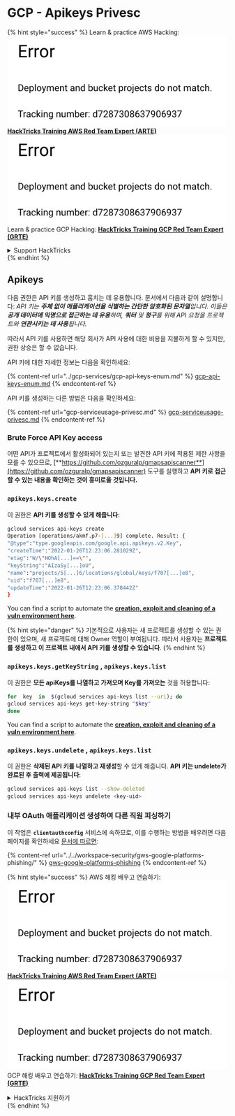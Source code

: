 # GCP - Apikeys Privesc

{% hint style="success" %}
Learn & practice AWS Hacking:<img src="../../../.gitbook/assets/image (1) (1).png" alt="" data-size="line">[**HackTricks Training AWS Red Team Expert (ARTE)**](https://training.hacktricks.xyz/courses/arte)<img src="../../../.gitbook/assets/image (1) (1).png" alt="" data-size="line">\
Learn & practice GCP Hacking: <img src="../../../.gitbook/assets/image (2).png" alt="" data-size="line">[**HackTricks Training GCP Red Team Expert (GRTE)**<img src="../../../.gitbook/assets/image (2).png" alt="" data-size="line">](https://training.hacktricks.xyz/courses/grte)

<details>

<summary>Support HackTricks</summary>

* Check the [**subscription plans**](https://github.com/sponsors/carlospolop)!
* **Join the** 💬 [**Discord group**](https://discord.gg/hRep4RUj7f) or the [**telegram group**](https://t.me/peass) or **follow** us on **Twitter** 🐦 [**@hacktricks\_live**](https://twitter.com/hacktricks\_live)**.**
* **Share hacking tricks by submitting PRs to the** [**HackTricks**](https://github.com/carlospolop/hacktricks) and [**HackTricks Cloud**](https://github.com/carlospolop/hacktricks-cloud) github repos.

</details>
{% endhint %}

## Apikeys

다음 권한은 API 키를 생성하고 훔치는 데 유용합니다. 문서에서 다음과 같이 설명합니다: _API 키는 **주체 없이 애플리케이션을 식별하는 간단한 암호화된 문자열**입니다. 이들은 **공개 데이터에 익명으로 접근하는 데 유용**하며, **쿼터** 및 **청구**를 위해 API 요청을 프로젝트와 **연관시키는 데 사용**됩니다._

따라서 API 키를 사용하면 해당 회사가 API 사용에 대한 비용을 지불하게 할 수 있지만, 권한 상승은 할 수 없습니다.

API 키에 대한 자세한 정보는 다음을 확인하세요:

{% content-ref url="../gcp-services/gcp-api-keys-enum.md" %}
[gcp-api-keys-enum.md](../gcp-services/gcp-api-keys-enum.md)
{% endcontent-ref %}

API 키를 생성하는 다른 방법은 다음을 확인하세요:

{% content-ref url="gcp-serviceusage-privesc.md" %}
[gcp-serviceusage-privesc.md](gcp-serviceusage-privesc.md)
{% endcontent-ref %}

### Brute Force API Key access <a href="#apikeys.keys.create" id="apikeys.keys.create"></a>

어떤 API가 프로젝트에서 활성화되어 있는지 또는 발견한 API 키에 적용된 제한 사항을 모를 수 있으므로, [**https://github.com/ozguralp/gmapsapiscanner**](https://github.com/ozguralp/gmapsapiscanner) 도구를 실행하고 **API 키로 접근할 수 있는 내용을 확인하는 것이 흥미로울 것입니다.**

### `apikeys.keys.create` <a href="#apikeys.keys.create" id="apikeys.keys.create"></a>

이 권한은 **API 키를 생성할 수 있게 해줍니다**:
```bash
gcloud services api-keys create
Operation [operations/akmf.p7-[...]9] complete. Result: {
"@type":"type.googleapis.com/google.api.apikeys.v2.Key",
"createTime":"2022-01-26T12:23:06.281029Z",
"etag":"W/\"HOhA[...]==\"",
"keyString":"AIzaSy[...]oU",
"name":"projects/5[...]6/locations/global/keys/f707[...]e8",
"uid":"f707[...]e8",
"updateTime":"2022-01-26T12:23:06.378442Z"
}
```
You can find a script to automate the [**creation, exploit and cleaning of a vuln environment here**](https://github.com/carlospolop/gcp\_privesc\_scripts/blob/main/tests/b-apikeys.keys.create.sh).

{% hint style="danger" %}
기본적으로 사용자는 새 프로젝트를 생성할 수 있는 권한이 있으며, 새 프로젝트에 대해 Owner 역할이 부여됩니다. 따라서 사용자는 **프로젝트를 생성하고 이 프로젝트 내에서 API 키를 생성할 수 있습니다**.
{% endhint %}

### `apikeys.keys.getKeyString` , `apikeys.keys.list` <a href="#apikeys.keys.getkeystringapikeys.keys.list" id="apikeys.keys.getkeystringapikeys.keys.list"></a>

이 권한은 **모든 apiKeys를 나열하고 가져오며 Key를 가져오는** 것을 허용합니다:
```bash
for  key  in  $(gcloud services api-keys list --uri); do
gcloud services api-keys get-key-string "$key"
done
```
You can find a script to automate the [**creation, exploit and cleaning of a vuln environment here**](https://github.com/carlospolop/gcp\_privesc\_scripts/blob/main/tests/c-apikeys.keys.getKeyString.sh).

### `apikeys.keys.undelete` , `apikeys.keys.list` <a href="#serviceusage.apikeys.regenerateapikeys.keys.list" id="serviceusage.apikeys.regenerateapikeys.keys.list"></a>

이 권한은 **삭제된 API 키를 나열하고 재생성**할 수 있게 해줍니다. **API 키는 undelete가 완료된 후 출력에 제공됩니다**:
```bash
gcloud services api-keys list --show-deleted
gcloud services api-keys undelete <key-uid>
```
### 내부 OAuth 애플리케이션 생성하여 다른 직원 피싱하기

이 작업은 **`clientauthconfig`** 서비스에 속하므로, 이를 수행하는 방법을 배우려면 다음 페이지를 확인하세요 [문서에 따르면](https://cloud.google.com/iap/docs/programmatic-oauth-clients#before-you-begin):

{% content-ref url="../../workspace-security/gws-google-platforms-phishing/" %}
[gws-google-platforms-phishing](../../workspace-security/gws-google-platforms-phishing/)
{% endcontent-ref %}

{% hint style="success" %}
AWS 해킹 배우고 연습하기:<img src="../../../.gitbook/assets/image (1) (1).png" alt="" data-size="line">[**HackTricks Training AWS Red Team Expert (ARTE)**](https://training.hacktricks.xyz/courses/arte)<img src="../../../.gitbook/assets/image (1) (1).png" alt="" data-size="line">\
GCP 해킹 배우고 연습하기: <img src="../../../.gitbook/assets/image (2).png" alt="" data-size="line">[**HackTricks Training GCP Red Team Expert (GRTE)**<img src="../../../.gitbook/assets/image (2).png" alt="" data-size="line">](https://training.hacktricks.xyz/courses/grte)

<details>

<summary>HackTricks 지원하기</summary>

* [**구독 계획**](https://github.com/sponsors/carlospolop) 확인하기!
* **💬 [**Discord 그룹**](https://discord.gg/hRep4RUj7f) 또는 [**텔레그램 그룹**](https://t.me/peass)에 참여하거나 **Twitter** 🐦 [**@hacktricks\_live**](https://twitter.com/hacktricks\_live)**를 팔로우하세요.**
* **[**HackTricks**](https://github.com/carlospolop/hacktricks) 및 [**HackTricks Cloud**](https://github.com/carlospolop/hacktricks-cloud) 깃허브 리포지토리에 PR을 제출하여 해킹 팁을 공유하세요.**

</details>
{% endhint %}
